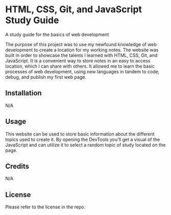 # HTML, CSS, Git, and JavaScript Study Guide
A study guide for the basics of web development

The purpose of this project was to use my newfound knowledge of web development to create a location for my working notes. The website was built in order to showcase the talents I learned with HTML, CSS, Git, and JavaScript. It is a convenient way to store notes in an easy to access location, which I can share with others. It allowed me to learn the basic processes of web development, using new languages in tandem to code, debug, and publish my first web page. 

## Installation

N/A

## Usage

This website can be used to store basic information about the different topics used to create it. By opening the DevTools you'll get a visual of the JavaScript and can utilize it to select a random topic of study located on the page. 


## Credits

N/A

## License

Please refer to the license in the repo.